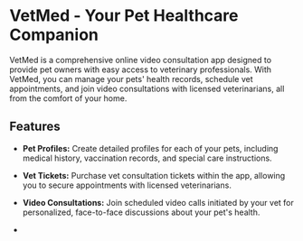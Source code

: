 # VetMed - Your Pet Healthcare Companion



VetMed is a comprehensive online video consultation app designed to provide pet owners with easy access to veterinary professionals. With VetMed, you can manage your pets' health records, schedule vet appointments, and join video consultations with licensed veterinarians, all from the comfort of your home.

## Features

- **Pet Profiles:** Create detailed profiles for each of your pets, including medical history, vaccination records, and special care instructions.

- **Vet Tickets:** Purchase vet consultation tickets within the app, allowing you to secure appointments with licensed veterinarians.

- **Video Consultations:** Join scheduled video calls initiated by your vet for personalized, face-to-face discussions about your pet's health.
- 



